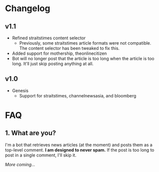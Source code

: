 # Changelog
## v1.1
* Refined straitstimes content selector
  * Previously, some straitstimes article formats were not compatible. The content selector has been tweaked to fix this.
* Added support for mothership, theonlinecitizen
* Bot will no longer post that the article is too long when the article is too long. It'll just skip posting anything at all.

## v1.0
* Genesis
  * Support for straitstimes, channelnewsasia, and bloomberg

# FAQ
## 1. What are you?

I'm a bot that retrieves news articles (at the moment) and posts them as a top-level comment. **I am designed to never spam.**
If the post is too long to post in a single comment, I'll skip it. 

*More coming...*
